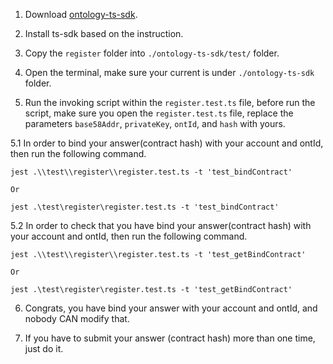 1. Download [ontology-ts-sdk](https://github.com/ontio/ontology-ts-sdk).

2. Install ts-sdk based on the instruction.

3. Copy the ```register``` folder into  ```./ontology-ts-sdk/test/``` folder. 

4. Open the terminal, make sure your current is under ```./ontology-ts-sdk``` folder.

5. Run the invoking script within the ```register.test.ts``` file, before run the script, make sure you open the ```register.test.ts``` file, 
replace the parameters ```base58Addr```, ```privateKey```, ```ontId```, and ```hash``` with yours.

5.1 In order to bind your answer(contract hash) with your account and ontId, then
run the following command.

```
jest .\\test\\register\\register.test.ts -t 'test_bindContract'

Or 

jest .\test\register\register.test.ts -t 'test_bindContract'

```

5.2 In order to check that you have bind your answer(contract hash) with your account and ontId, then
run the following command.

```
jest .\\test\\register\\register.test.ts -t 'test_getBindContract'

Or 

jest .\test\register\register.test.ts -t 'test_getBindContract'

```

6. Congrats, you have bind your answer with your account and ontId, and nobody CAN modify that.

7. If you have to submit your answer (contract hash) more than one time, just do it.